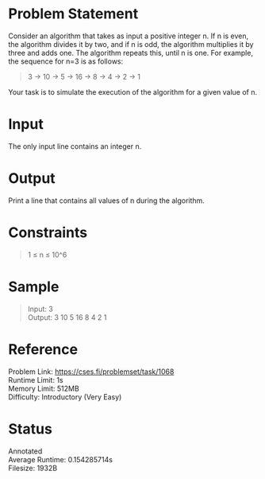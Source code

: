 # Problem Statement
Consider an algorithm that takes as input a positive integer n. If n is even, the algorithm divides it by two, and if n is odd, the algorithm multiplies it by three and adds one. The algorithm repeats this, until n is one. For example, the sequence for n=3 is as follows:
> 3 → 10 → 5 → 16 → 8 → 4 → 2 → 1

Your task is to simulate the execution of the algorithm for a given value of n.

# Input
The only input line contains an integer n.

# Output
Print a line that contains all values of n during the algorithm.

# Constraints
> 1 ≤ n ≤ 10^6

# Sample
> Input: 3<br>
> Output: 3 10 5 16 8 4 2 1

# Reference
Problem Link: <a href="https://cses.fi/problemset/task/1068">https://cses.fi/problemset/task/1068</a><br>
Runtime Limit: 1s<br>
Memory Limit: 512MB<br>
Difficulty: Introductory (Very Easy)

# Status
Annotated<br>
Average Runtime: 0.154285714s<br>
Filesize: 1932B
